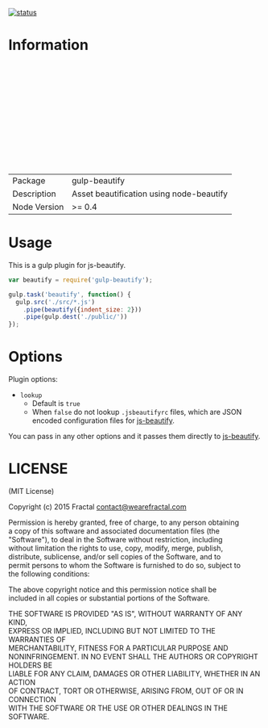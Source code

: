 [![status](https://secure.travis-ci.org/contra/gulp-beautify.png?branch=master)](https://travis-ci.org/contra/gulp-beautify)

# Information
<table><br><tr><br><td>Package</td><td>gulp-beautify</td><br></tr><br><tr><br><td>Description</td><br><td>Asset beautification using node-beautify</td><br></tr><br><tr><br><td>Node Version</td><br><td>>= 0.4</td><br></tr><br></table>

# Usage
This is a gulp plugin for js-beautify.

```javascript
var beautify = require('gulp-beautify');

gulp.task('beautify', function() {
  gulp.src('./src/*.js')
    .pipe(beautify({indent_size: 2}))
    .pipe(gulp.dest('./public/'))
});
```

# Options
Plugin options:
- `lookup`
  - Default is `true`
  - When `false` do not lookup `.jsbeautifyrc` files, which are JSON encoded configuration files for [js-beautify](https://github.com/beautify-web/js-beautify#options).

You can pass in any other options and it passes them directly to [js-beautify](https://github.com/beautify-web/js-beautify).

# LICENSE
(MIT License)

Copyright (c) 2015 Fractal [contact@wearefractal.com](mailto:contact@wearefractal.com)

Permission is hereby granted, free of charge, to any person obtaining<br>a copy of this software and associated documentation files (the<br>"Software"), to deal in the Software without restriction, including<br>without limitation the rights to use, copy, modify, merge, publish,<br>distribute, sublicense, and/or sell copies of the Software, and to<br>permit persons to whom the Software is furnished to do so, subject to<br>the following conditions:

The above copyright notice and this permission notice shall be<br>included in all copies or substantial portions of the Software.

THE SOFTWARE IS PROVIDED "AS IS", WITHOUT WARRANTY OF ANY KIND,<br>EXPRESS OR IMPLIED, INCLUDING BUT NOT LIMITED TO THE WARRANTIES OF<br>MERCHANTABILITY, FITNESS FOR A PARTICULAR PURPOSE AND<br>NONINFRINGEMENT. IN NO EVENT SHALL THE AUTHORS OR COPYRIGHT HOLDERS BE<br>LIABLE FOR ANY CLAIM, DAMAGES OR OTHER LIABILITY, WHETHER IN AN ACTION<br>OF CONTRACT, TORT OR OTHERWISE, ARISING FROM, OUT OF OR IN CONNECTION<br>WITH THE SOFTWARE OR THE USE OR OTHER DEALINGS IN THE SOFTWARE.
